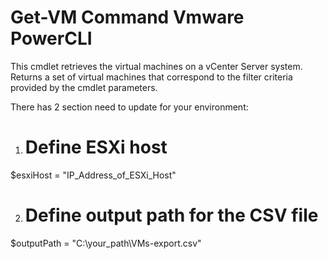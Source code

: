 # Get-VM Command Vmware PowerCLI
This cmdlet retrieves the virtual machines on a vCenter Server system. Returns a set of virtual machines that correspond to the filter criteria provided by the cmdlet parameters.

There has 2 section need to update for your environment:

1. # Define ESXi host
$esxiHost = "IP_Address_of_ESXi_Host"

2. # Define output path for the CSV file
$outputPath = "C:\your_path\VMs-export.csv"


